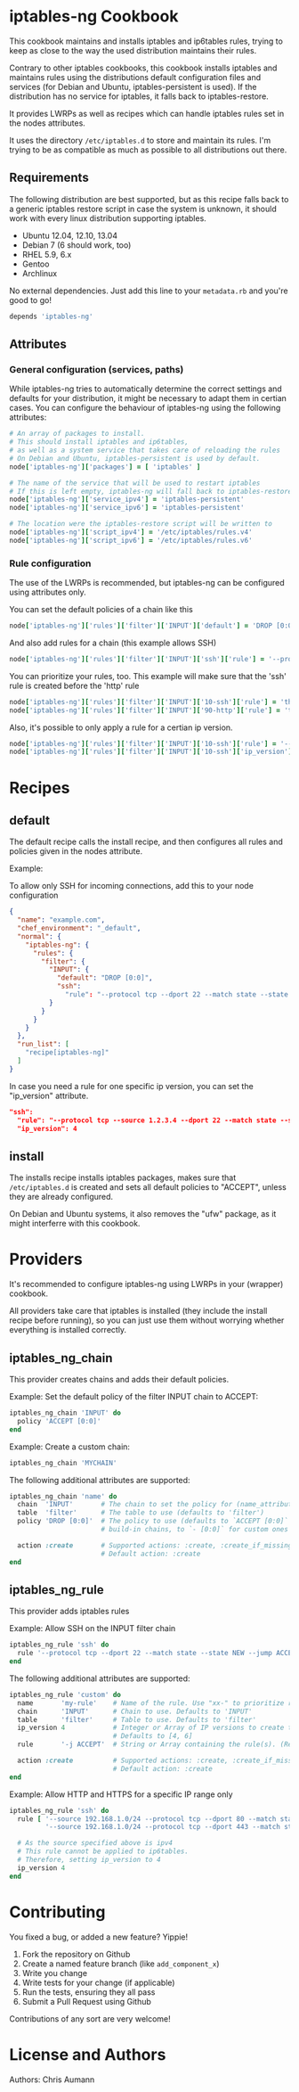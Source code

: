 # iptables-ng Cookbook

This cookbook maintains and installs iptables and ip6tables rules, trying to keep as close to the way the used distribution maintains their rules.

Contrary to other iptables cookbooks, this cookbook installs iptables and maintains rules using the distributions default configuration files and services (for Debian and Ubuntu, iptables-persistent is used). If the distribution has no service for iptables, it falls back to iptables-restore.

It provides LWRPs as well as recipes which can handle iptables rules set in the nodes attributes.

It uses the directory ```/etc/iptables.d``` to store and maintain its rules. I'm trying to be as compatible as much as possible to all distributions out there.

## Requirements

The following distribution are best supported, but as this recipe falls back to a generic iptables restore script in case the system is unknown, it should work with every linux distribution supporting iptables.

* Ubuntu 12.04, 12.10, 13.04
* Debian 7 (6 should work, too)
* RHEL 5.9, 6.x
* Gentoo
* Archlinux

No external dependencies. Just add this line to your ```metadata.rb``` and you're good to go!

```ruby
depends 'iptables-ng'
```


## Attributes

### General configuration (services, paths)

While iptables-ng tries to automatically determine the correct settings and defaults for your distribution, it might be necessary to adapt them in certian cases. You can configure the behaviour of iptables-ng using the following attributes:

```ruby
# An array of packages to install.
# This should install iptables and ip6tables,
# as well as a system service that takes care of reloading the rules
# On Debian and Ubuntu, iptables-persistent is used by default.
node['iptables-ng']['packages'] = [ 'iptables' ]

# The name of the service that will be used to restart iptables
# If this is left empty, iptables-ng will fall back to iptables-restore
node['iptables-ng']['service_ipv4'] = 'iptables-persistent'
node['iptables-ng']['service_ipv6'] = 'iptables-persistent'

# The location were the iptables-restore script will be written to
node['iptables-ng']['script_ipv4'] = '/etc/iptables/rules.v4'
node['iptables-ng']['script_ipv6'] = '/etc/iptables/rules.v6'
```

### Rule configuration

The use of the LWRPs is recommended, but iptables-ng can be configured using attributes only.

You can set the default policies of a chain like this

```ruby
node['iptables-ng']['rules']['filter']['INPUT']['default'] = 'DROP [0:0]'
```

And also add rules for a chain (this example allows SSH)

```ruby
node['iptables-ng']['rules']['filter']['INPUT']['ssh']['rule'] = '--protocol tcp --dport 22 --match state --state NEW --jump ACCEPT'
```

You can prioritize your rules, too. This example will make sure that the 'ssh' rule is created before the 'http' rule

```ruby
node['iptables-ng']['rules']['filter']['INPUT']['10-ssh']['rule'] = 'this rule is first'
node['iptables-ng']['rules']['filter']['INPUT']['90-http']['rule'] = 'this rule is applied later'
```

Also, it's possible to only apply a rule for a certian ip version.

```ruby
node['iptables-ng']['rules']['filter']['INPUT']['10-ssh']['rule'] = '--protocol tcp --source 1.2.3.4 --dport 22 --match state --state NEW --jump ACCEPT'
node['iptables-ng']['rules']['filter']['INPUT']['10-ssh']['ip_version'] = 4
```


# Recipes

## default

The default recipe calls the install recipe, and then configures all rules and policies given in the nodes attribute.

Example:

To allow only SSH for incoming connections, add this to your node configuration

```json
{
  "name": "example.com",
  "chef_environment": "_default",
  "normal": {
    "iptables-ng": {
      "rules": {
        "filter": {
          "INPUT": {
            "default": "DROP [0:0]",
            "ssh":
              "rule": "--protocol tcp --dport 22 --match state --state NEW --jump ACCEPT"
          }
        }
      }
    }
  },
  "run_list": [
    "recipe[iptables-ng]"
  ]
}
```

In case you need a rule for one specific ip version, you can set the "ip_version" attribute.

```json
"ssh":
  "rule": "--protocol tcp --source 1.2.3.4 --dport 22 --match state --state NEW --jump ACCEPT"
  "ip_version": 4
```

## install

The installs recipe installs iptables packages, makes sure that ```/etc/iptables.d``` is created and sets all default policies to "ACCEPT", unless they are already configured.

On Debian and Ubuntu systems, it also removes the "ufw" package, as it might interferre with this cookbook.


# Providers

It's recommended to configure iptables-ng using LWRPs in your (wrapper) cookbook.

All providers take care that iptables is installed (they include the install recipe before running), so you can just use them without worrying whether everything is installed correctly.


## iptables_ng_chain

This provider creates chains and adds their default policies.

Example: Set the default policy of the filter INPUT chain to ACCEPT:

```ruby
iptables_ng_chain 'INPUT' do
  policy 'ACCEPT [0:0]'
end
```

Example: Create a custom chain:

```ruby
iptables_ng_chain 'MYCHAIN'
```

The following additional attributes are supported:

```ruby
iptables_ng_chain 'name' do
  chain  'INPUT'       # The chain to set the policy for (name_attribute)
  table  'filter'      # The table to use (defaults to 'filter')
  policy 'DROP [0:0]'  # The policy to use (defaults to `ACCEPT [0:0]` for
                       # build-in chains, to `- [0:0]` for custom ones

  action :create       # Supported actions: :create, :create_if_missing, :delete
                       # Default action: :create
end
```

## iptables_ng_rule

This provider adds iptables rules

Example: Allow SSH on the INPUT filter chain

```ruby
iptables_ng_rule 'ssh' do
  rule '--protocol tcp --dport 22 --match state --state NEW --jump ACCEPT'
end
```

The following additional attributes are supported:

```ruby
iptables_ng_rule 'custom' do
  name       'my-rule'    # Name of the rule. Use "xx-" to prioritize rules.
  chain      'INPUT'      # Chain to use. Defaults to 'INPUT'
  table      'filter'     # Table to use. Defaults to 'filter'
  ip_version 4            # Integer or Array of IP versions to create the rules for.
                          # Defaults to [4, 6]
  rule       '-j ACCEPT'  # String or Array containing the rule(s). (Required)

  action :create          # Supported actions: :create, :create_if_missing, :delete
                          # Default action: :create
end
```

Example: Allow HTTP and HTTPS for a specific IP range only

```ruby
iptables_ng_rule 'ssh' do
  rule [ '--source 192.168.1.0/24 --protocol tcp --dport 80 --match state --state NEW --jump ACCEPT',
         '--source 192.168.1.0/24 --protocol tcp --dport 443 --match state --state NEW --jump ACCEPT' ]

  # As the source specified above is ipv4
  # This rule cannot be applied to ip6tables.
  # Therefore, setting ip_version to 4
  ip_version 4
end
```

# Contributing

You fixed a bug, or added a new feature? Yippie!

1. Fork the repository on Github
2. Create a named feature branch (like `add_component_x`)
3. Write you change
4. Write tests for your change (if applicable)
5. Run the tests, ensuring they all pass
6. Submit a Pull Request using Github

Contributions of any sort are very welcome!

# License and Authors

Authors: Chris Aumann
